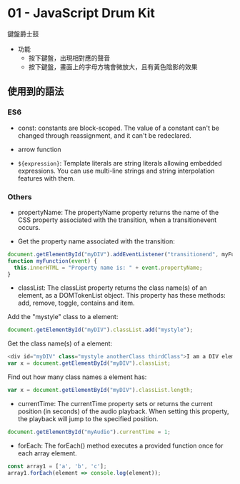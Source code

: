 # 01 - JavaScript Drum Kit

鍵盤爵士鼓

- 功能
  - 按下鍵盤，出現相對應的聲音
  - 按下鍵盤，畫面上的字母方塊會微放大，且有黃色陰影的效果

## 使用到的語法

### ES6
- const: constants are block-scoped. The value of a constant can't be changed through reassignment, and it can't be redeclared.

- arrow function

- `${expression}`: Template literals are string literals allowing embedded expressions. You can use multi-line strings and string interpolation features with them.

### Others 

- propertyName: The propertyName property returns the name of the CSS property associated with the transition, when a transitionevent occurs.

* Get the property name associated with the transition:
```javascript
document.getElementById("myDIV").addEventListener("transitionend", myFunction);
function myFunction(event) {
  this.innerHTML = "Property name is: " + event.propertyName;
}
```

- classList: The classList property returns the class name(s) of an element, as a DOMTokenList object. This property has these methods: add, remove, toggle, contains and item.

Add the "mystyle" class to a element:
```javascript
document.getElementById("myDIV").classList.add("mystyle");
```

Get the class name(s) of a element:
```javascript
<div id="myDIV" class="mystyle anotherClass thirdClass">I am a DIV element</div>
var x = document.getElementById("myDIV").classList;
```

Find out how many class names a element has:
```javascript
var x = document.getElementById("myDIV").classList.length;
```

- currentTime: The currentTime property sets or returns the current position (in seconds) of the audio playback. When setting this property, the playback will jump to the specified position.

```javascript
document.getElementById("myAudio").currentTime = 1;
```

- forEach: The forEach() method executes a provided function once for each array element.

```javascript
const array1 = ['a', 'b', 'c'];
array1.forEach(element => console.log(element));
```
